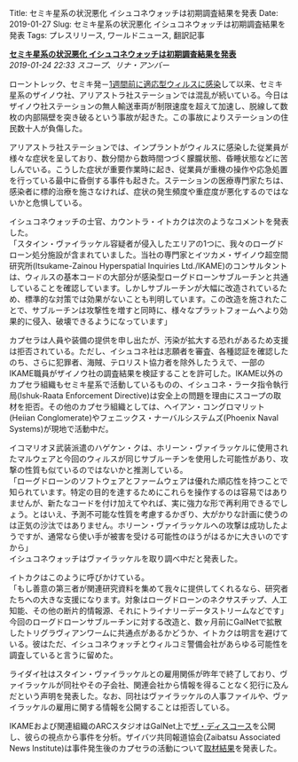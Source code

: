Title: セミキ星系の状況悪化 イシュコネウォッチは初期調査結果を発表
Date: 2019-01-27
Slug: セミキ星系の状況悪化 イシュコネウォッチは初期調査結果を発表
Tags: プレスリリース, ワールドニュース, 翻訳記事

<p class="lead"><strong><a href="https://community.eveonline.com/news/news-channels/world-news/semiki-situation-deteriorates-ishukone-watch-releases-initial-findings/">セミキ星系の状況悪化 イシュコネウォッチは初期調査結果を発表</a></strong><br/>
<em>2019-01-24 22:33 スコープ、リナ・アンバー</em></p>
<p>ローントレック、セミキ発－<a href="https://community.eveonline.com/news/news-channels/world-news/semiki-zainou-biohazard-containment-compromised/">1週間前に適応型ウィルスに感染</a>して以来、セミキ星系のザイノウ社、アリアストラ社ステーションでは混乱が続いている。今日はザイノウ社ステーションの無人輸送車両が制限速度を超えて加速し、脱線して数枚の内部隔壁を突き破るという事故が起きた。この事故によりステーションの住民数十人が負傷した。</p>
<p>アリアストラ社ステーションでは、インプラントがウィルスに感染した従業員が様々な症状を呈しており、数分間から数時間つづく朦朧状態、昏睡状態などに苦しんでいる。こうした症状が重要作業時に起き、従業員が重機の操作や応急処置を行っている最中に昏倒する事件も起きた。ステーションの医療専門家たちは、感染者に標的治療を施さなければ、症状の発生頻度や重症度が悪化するのではないかと危惧している。</p>
<p>イシュコネウォッチの士官、カウントラ・イトカクは次のようなコメントを発表した。<br/>
「スタイン・ヴァイラッケル容疑者が侵入したエリアの1つに、我々のローグドローン処分施設が含まれていました。当社の専門家とイツカメ・ザイノウ超空間研究所(Itsukame-Zainou Hyperspatial Inquiries Ltd./IKAME)のコンサルタントは、ウィルスの基本コードの大部分が感染型ローグドローンサブルーチンと共通していることを確認しています。しかしサブルーチンが大幅に改造されているため、標準的な対策では効果がないことも判明しています。この改造を施されたことで、サブルーチンは攻撃性を増すと同時に、様々なプラットフォームへより効果的に侵入、破壊できるようになっています」</p>
<p>カプセラは人員や装備の提供を申し出たが、汚染が拡大する恐れがあるため支援は拒否されている。ただし、イシュコネ社は志願者を審査、各種認証を確認したのち、さらに犯罪者、海賊、テロリスト協力者を除外したうえで、一部のIKAME職員がザイノウ社の調査結果を検証することを許可した。IKAME以外のカプセラ組織もセミキ星系で活動しているものの、イシュコネ・ラータ指令執行局(Ishuk-Raata Enforcement Directive)は安全上の問題を理由にスコープの取材を拒否。その他のカプセラ組織としては、ヘイアン・コングロマリット(Heiian Conglomerate)やフェニックス・ナーバルシステムズ(Phoenix Naval Systems)が現地で活動中だ。</p>
<p>イコマリオヌ武装派遣のハゲケン・クは、ホリーン・ヴァイラッケルに使用されたマルウェアと今回のウィルスが同じサブルーチンを使用した可能性があり、攻撃の性質も似ているのではないかと推測している。<br/>
「ローグドローンのソフトウェアとファームウェアは優れた順応性を持つことで知られています。特定の目的を達するためにこれらを操作するのは容易ではありませんが、新たなコードを付け加えてやれば、実に強力な形で再利用できるでしょう。とはいえ、予測不可能な性質を考慮するかぎり、大がかりな計画に使うのは正気の沙汰ではありません。ホリーン・ヴァイラッケルへの攻撃は成功したようですが、通常なら使い手が被害を受ける可能性のほうがはるかに大きいのですから」<br/>
イシュコネウォッチはヴァイラッケルを取り調べ中だと発表した。</p>
<p>イトカクはこのように呼びかけている。<br/>
「もし善意の第三者が関連研究資料を集めて我々に提供してくれるなら、研究者たちへの大きな支援になります。対象はローグドローンのネクサスチップ、人工知能、その他の断片的情報源、それにトライナリーデータストリームなどです」<br/>
今回のローグドローンサブルーチンに対する改造と、数ヶ月前にGalNetで拡散したトリグラヴィアンワームに共通点があるかどうか、イトカクは明言を避けている。彼はただ、イシュコネウォッチとウィルコミ警備会社があらゆる可能性を調査していると言うに留めた。</p>
<p>ライダイ社はスタイン・ヴァイラッケルとの雇用関係が昨年で終了しており、ヴァイラッケルが同社やその子会社、関連会社から情報を得ることなく犯行に及んだという声明を発表した。なお、同社はヴァイラッケルの人事ファイルや、ヴァイラッケルの雇用に関する情報を公開することは拒否している。</p>
<p>IKAMEおよび関連組織のARCスタジオはGalNet上で<a href="https://www.youtube.com/watch?v=AHWVuuW0aeY">ザ・ディスコース</a>を公開し、彼らの視点から事件を分析。ザイバツ共同報道協会(Zaibatsu Associated News Institute)は事件発生後のカプセラの活動について<a href="https://forums.eveonline.com/t/razsu-zaibatsu-associated-news-institute-hub/76898/53">取材結果</a>を発表した。</p>

